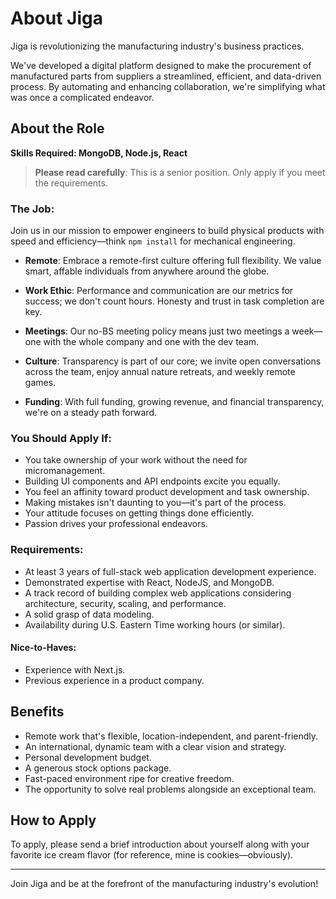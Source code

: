 # About Jiga

Jiga is revolutionizing the manufacturing industry's business practices.

We've developed a digital platform designed to make the procurement of manufactured parts from suppliers a streamlined, efficient, and data-driven process. By automating and enhancing collaboration, we're simplifying what was once a complicated endeavor.

## About the Role
**Skills Required: MongoDB, Node.js, React**

> **Please read carefully**: This is a senior position. Only apply if you meet the requirements.

### The Job:

Join us in our mission to empower engineers to build physical products with speed and efficiency—think `npm install` for mechanical engineering.

- **Remote**: Embrace a remote-first culture offering full flexibility. We value smart, affable individuals from anywhere around the globe.
  
- **Work Ethic**: Performance and communication are our metrics for success; we don't count hours. Honesty and trust in task completion are key.
  
- **Meetings**: Our no-BS meeting policy means just two meetings a week—one with the whole company and one with the dev team.

- **Culture**: Transparency is part of our core; we invite open conversations across the team, enjoy annual nature retreats, and weekly remote games.

- **Funding**: With full funding, growing revenue, and financial transparency, we're on a steady path forward.

### You Should Apply If:
- You take ownership of your work without the need for micromanagement.
- Building UI components and API endpoints excite you equally.
- You feel an affinity toward product development and task ownership.
- Making mistakes isn't daunting to you—it's part of the process.
- Your attitude focuses on getting things done efficiently.
- Passion drives your professional endeavors.

### Requirements:
- At least 3 years of full-stack web application development experience.
- Demonstrated expertise with React, NodeJS, and MongoDB.
- A track record of building complex web applications considering architecture, security, scaling, and performance.
- A solid grasp of data modeling.
- Availability during U.S. Eastern Time working hours (or similar).

#### Nice-to-Haves:
- Experience with Next.js.
- Previous experience in a product company.

## Benefits
- Remote work that's flexible, location-independent, and parent-friendly.
- An international, dynamic team with a clear vision and strategy.
- Personal development budget.
- A generous stock options package.
- Fast-paced environment ripe for creative freedom.
- The opportunity to solve real problems alongside an exceptional team.

## How to Apply

To apply, please send a brief introduction about yourself along with your favorite ice cream flavor (for reference, mine is cookies—obviously).

---

Join Jiga and be at the forefront of the manufacturing industry's evolution!
